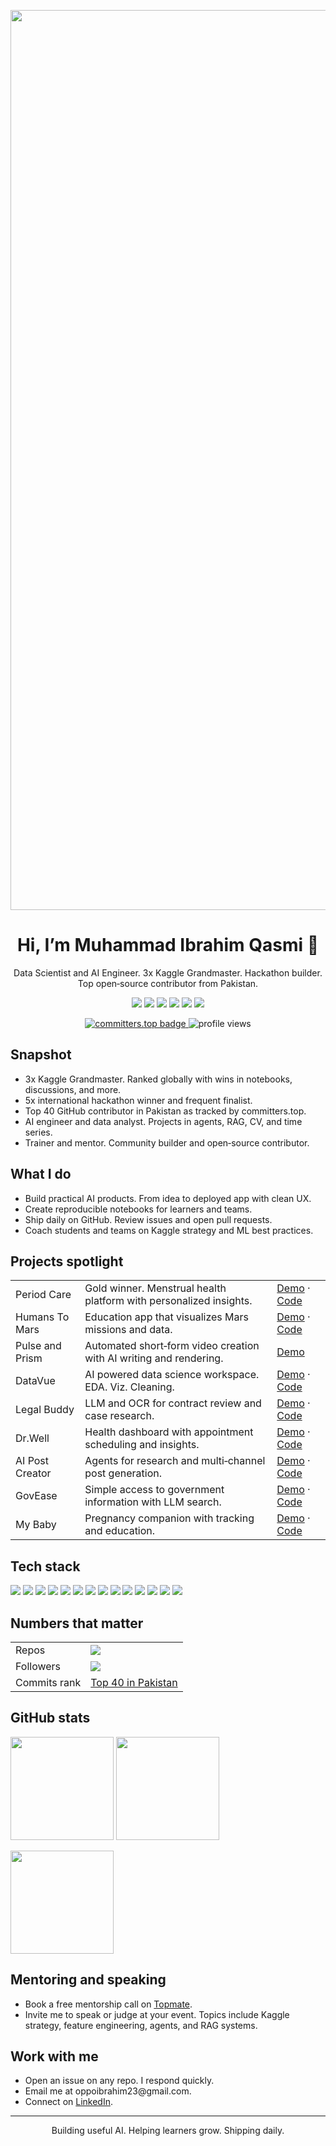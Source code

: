 <!-- Profile README for github.com/muhammadibrahim313 -->

<p align="center">
  <img src="assets/banner.png"
       alt="Muhammad Ibrahim Qasmi | AI Engineer and Data Scientist"
       width="1440">
</p>


<h1 align="center">Hi, I’m Muhammad Ibrahim Qasmi 👋</h1>
<p align="center">
  Data Scientist and AI Engineer. 3x Kaggle Grandmaster. Hackathon builder. Top open‑source contributor from Pakistan.
</p>

<p align="center">
  <a href="https://www.linkedin.com/in/ibrahimqasmi313/"><img src="https://img.shields.io/badge/LinkedIn-ibrahimqasmi313-blue?logo=linkedin"></a>
  <a href="mailto:oppoibrahim23@gmail.com"><img src="https://img.shields.io/badge/Email-oppoibrahim23%40gmail.com-red?logo=gmail"></a>
  <a href="https://linktr.ee/ibrahim_qasmi"><img src="https://img.shields.io/badge/Linktree-ibrahim__qasmi-00C853?logo=linktree&logoColor=white"></a>
  <a href="https://topmate.io/ibrahim_qasmi"><img src="https://img.shields.io/badge/Mentoring-Topmate-111111?logo=bookalope"></a>
  <a href="https://lablab.ai/u/@qasmi92"><img src="https://img.shields.io/badge/Hackathons-Lablab.ai-6A1B9A?logo=hackthebox"></a>
  <a href="https://www.sprint.dev/p/muhammadibrahimqasmi"><img src="https://img.shields.io/badge/Portfolio-sprint.dev-0A0A0A?logo=vercel"></a>
</p>

<p align="center">
  <a href="https://committers.top/pakistan#muhammadibrahim313">
    <img src="https://user-badge.committers.top/pakistan/muhammadibrahim313.svg" alt="committers.top badge">
  </a>
  <img src="https://komarev.com/ghpvc/?username=muhammadibrahim313&label=Profile%20views" alt="profile views">
</p>

## Snapshot

<ul>
  <li>3x Kaggle Grandmaster. Ranked globally with wins in notebooks, discussions, and more.</li>
  <li>5x international hackathon winner and frequent finalist.</li>
  <li>Top 40 GitHub contributor in Pakistan as tracked by committers.top.</li>
  <li>AI engineer and data analyst. Projects in agents, RAG, CV, and time series.</li>
  <li>Trainer and mentor. Community builder and open‑source contributor.</li>
</ul>

## What I do

<ul>
  <li>Build practical AI products. From idea to deployed app with clean UX.</li>
  <li>Create reproducible notebooks for learners and teams.</li>
  <li>Ship daily on GitHub. Review issues and open pull requests.</li>
  <li>Coach students and teams on Kaggle strategy and ML best practices.</li>
</ul>

## Projects spotlight

<table>
  <tr>
    <td>Period Care</td>
    <td>Gold winner. Menstrual health platform with personalized insights.</td>
    <td><a href="https://lablab.ai/event/replit-and-cursor-hackathon/b-taji-force/period-care">Demo</a> · <a href="https://github.com/Ahmad-Fakhar/PeriodCare">Code</a></td>
  </tr>
  <tr>
    <td>Humans To Mars</td>
    <td>Education app that visualizes Mars missions and data.</td>
    <td><a href="https://marsapp.streamlit.app/">Demo</a> · <a href="https://github.com/muhammadibrahim313/Humans-to-Mars">Code</a></td>
  </tr>
  <tr>
    <td>Pulse and Prism</td>
    <td>Automated short‑form video creation with AI writing and rendering.</td>
    <td><a href="https://pulse-and-prism.streamlit.app/">Demo</a></td>
  </tr>
  <tr>
    <td>DataVue</td>
    <td>AI powered data science workspace. EDA. Viz. Cleaning.</td>
    <td><a href="https://data-vue.streamlit.app/">Demo</a> · <a href="https://github.com/muhammadibrahim313/DataVue">Code</a></td>
  </tr>
  <tr>
    <td>Legal Buddy</td>
    <td>LLM and OCR for contract review and case research.</td>
    <td><a href="https://legalbuddyo1.streamlit.app/">Demo</a> · <a href="https://github.com/Ahmad-Fakhar/LegalBuddy_o1">Code</a></td>
  </tr>
  <tr>
    <td>Dr.Well</td>
    <td>Health dashboard with appointment scheduling and insights.</td>
    <td><a href="https://drwell.streamlit.app/">Demo</a> · <a href="https://github.com/muhammadibrahim313/dr_well">Code</a></td>
  </tr>
  <tr>
    <td>AI Post Creator</td>
    <td>Agents for research and multi‑channel post generation.</td>
    <td><a href="https://ai-post-creator2-btaji.streamlit.app/">Demo</a> · <a href="https://github.com/muhammadibrahim313/AI-Post-Creator2">Code</a></td>
  </tr>
  <tr>
    <td>GovEase</td>
    <td>Simple access to government information with LLM search.</td>
    <td><a href="https://llamaimpact-32-gjlgkbvyt5hsgjnay5yawz.streamlit.app/">Demo</a> · <a href="https://github.com/muhammadibrahim313/Llama_impact-3.2">Code</a></td>
  </tr>
  <tr>
    <td>My Baby</td>
    <td>Pregnancy companion with tracking and education.</td>
    <td><a href="https://mybaby.streamlit.app/">Demo</a> · <a href="https://github.com/muhammadibrahim313/My_Baby">Code</a></td>
  </tr>
</table>

## Tech stack

<p>
  <img src="https://img.shields.io/badge/Python-3776AB?logo=python&logoColor=white"> 
  <img src="https://img.shields.io/badge/SQL-316192?logo=postgresql&logoColor=white"> 
  <img src="https://img.shields.io/badge/Pandas-150458?logo=pandas&logoColor=white">
  <img src="https://img.shields.io/badge/NumPy-013243?logo=numpy&logoColor=white">
  <img src="https://img.shields.io/badge/Scikit--learn-F7931E?logo=scikitlearn&logoColor=white">
  <img src="https://img.shields.io/badge/LightGBM-4B8BBE">
  <img src="https://img.shields.io/badge/CatBoost-FF6F00">
  <img src="https://img.shields.io/badge/Plotly-3F4F75?logo=plotly&logoColor=white">
  <img src="https://img.shields.io/badge/Streamlit-FF4B4B?logo=streamlit&logoColor=white">
  <img src="https://img.shields.io/badge/FastAPI-009688?logo=fastapi&logoColor=white">
  <img src="https://img.shields.io/badge/OpenCV-5C3EE8?logo=opencv&logoColor=white">
  <img src="https://img.shields.io/badge/FAISS-1A73E8">
  <img src="https://img.shields.io/badge/RAG-0A0A0A">
  <img src="https://img.shields.io/badge/Agents-111111">
</p>

## Numbers that matter

<table>
  <tr>
    <td>Repos</td><td><img src="https://img.shields.io/badge/dynamic/json?url=https://api.githubstat.us/api/users/muhammadibrahim313&label=Public&query=%24.public_repos"></td>
  </tr>
  <tr>
    <td>Followers</td><td><img src="https://img.shields.io/github/followers/muhammadibrahim313?label=GitHub%20followers&style=social"></td>
  </tr>
  <tr>
    <td>Commits rank</td><td><a href="https://committers.top/pakistan#muhammadibrahim313">Top 40 in Pakistan</a></td>
  </tr>
</table>

## GitHub stats

<p>
  <img src="https://github-readme-stats.vercel.app/api?username=muhammadibrahim313&show_icons=true" height="165">
  <img src="https://github-readme-stats.vercel.app/api/top-langs/?username=muhammadibrahim313&layout=compact" height="165">
</p>
<p>
  <img src="https://github-readme-streak-stats.herokuapp.com?user=muhammadibrahim313" height="165">
</p>

## Mentoring and speaking

<ul>
  <li>Book a free mentorship call on <a href="https://topmate.io/ibrahim_qasmi">Topmate</a>.</li>
  <li>Invite me to speak or judge at your event. Topics include Kaggle strategy, feature engineering, agents, and RAG systems.</li>
</ul>

## Work with me

<ul>
  <li>Open an issue on any repo. I respond quickly.</li>
  <li>Email me at oppoibrahim23@gmail.com.</li>
  <li>Connect on <a href="https://www.linkedin.com/in/ibrahimqasmi313/">LinkedIn</a>.</li>
</ul>

---

<p align="center">
  Building useful AI. Helping learners grow. Shipping daily.
</p>
